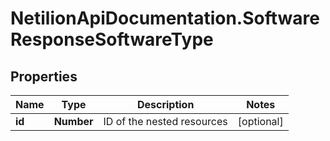 # NetilionApiDocumentation.SoftwareResponseSoftwareType

## Properties
Name | Type | Description | Notes
------------ | ------------- | ------------- | -------------
**id** | **Number** | ID of the nested resources | [optional] 


